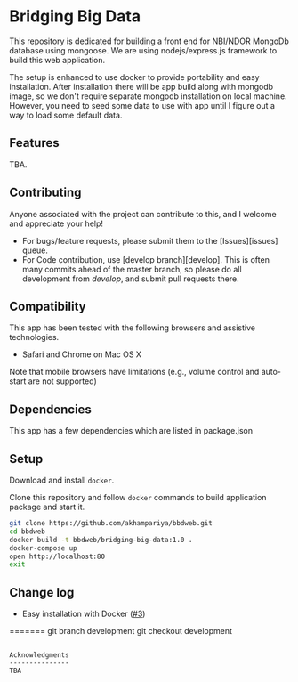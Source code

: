 Bridging Big Data
=================

This repository is dedicated for building a front end for NBI/NDOR MongoDb database using mongoose. We are using nodejs/express.js framework to build this web application.

The setup is enhanced to use docker to provide portability and easy installation. After installation there will be app build along with mongodb image, so we don't require separate mongodb installation on local machine. However, you need to seed some data to use with app until I figure out a way to load some default data.



Features
--------

TBA.
    
Contributing
-------------

Anyone associated with the project can contribute to this, and I welcome and appreciate your help!

- For bugs/feature requests, please submit them to the [Issues][issues] queue. 
- For Code contribution, use [develop branch][develop]. This is often many commits ahead of the master branch, so please do all development from *develop*, and submit pull requests there.

Compatibility
-------------

This app has been tested with the following browsers and assistive technologies.

-   Safari and Chrome on Mac OS X


Note that mobile browsers have limitations (e.g., volume control and auto-start are not supported) 

Dependencies
------------

This app has a few dependencies which are listed in package.json 

Setup 
-----
Download and install `docker`. 

Clone this repository and follow `docker` commands to build application package and start it.

```bash
git clone https://github.com/akhampariya/bbdweb.git
cd bbdweb
docker build -t bbdweb/bridging-big-data:1.0 .
docker-compose up
open http://localhost:80
exit
```

Change log 
---------------

* Easy installation with Docker ([#3][i3])

[i3]: https://github.com/akhampariya/bbdweb/issues/3
=======
git branch development
git checkout development
```

Acknowledgments 
---------------
TBA
